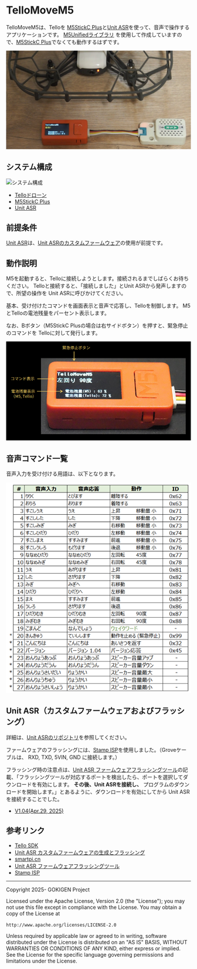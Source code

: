 # TelloMoveM5

TelloMoveM5は、Telloを [M5StickC Plus](https://docs.m5stack.com/ja/core/m5stickc_plus)と[Unit ASR](https://docs.m5stack.com/ja/unit/Unit%20ASR)を使って、音声で操作するアプリケーションです。
[M5Unifiedライブラリ](https://docs.m5stack.com/ja/arduino/m5unified/helloworld) を使用して作成していますので、[M5StickC Plus](https://docs.m5stack.com/ja/core/m5stickc_plus)でなくても動作するはずです。

![TelloMoveM5イメージ](https://github.com/MRSa/TelloMoveM5/blob/main/images/TelloMoveM5.jpg?raw=true)

## システム構成

![システム構成](https://github.com/MRSa/TelloMoveM5/blob/main/images/TelloMoveM5_system?raw=true)

* [Telloドローン](https://www.ryzerobotics.com/jp/tello)
* [M5StickC Plus](https://docs.m5stack.com/ja/core/m5stickc_plus)
* [Unit ASR](https://docs.m5stack.com/ja/unit/Unit%20ASR)

## 前提条件

[Unit ASR](https://docs.m5stack.com/ja/unit/Unit%20ASR)は、[Unit ASRのカスタムファームウェア](https://github.com/MRSa/GokigenOSDN_documents/blob/main/miscellaneous/M5/UnitASR/jx_ci_03t_firmware_v104.bin)の使用が前提です。



## 動作説明

M5を起動すると、Telloに接続しようとします。接続されるまでしばらくお待ちください。
Telloと接続すると、「接続しました」とUnit ASRから発声しますので、所望の操作を
Unit ASRに呼びかけてください。

基本、受け付けたコマンドを画面表示と音声で応答し、Telloを制御します。
M5とTelloの電池残量をパーセント表示します。

なお、Bボタン（M5StickC Plusの場合は右サイドボタン）を押すと、緊急停止のコマンドを
Telloに対して発行します。

![表示説明](https://github.com/MRSa/TelloMoveM5/blob/main/images/M5StickCPlus.png?raw=true)

## 音声コマンド一覧

音声入力を受け付ける用語は、以下となります。

![コマンド一覧](https://github.com/MRSa/TelloMoveM5/blob/main/images/commands.png?raw=true)

## Unit ASR（カスタムファームウェアおよびフラッシング）

詳細は、[Unit ASRのリポジトリ](https://github.com/MRSa/GokigenOSDN_documents/tree/main/miscellaneous/M5/UnitASR)を参照してください。

ファームウェアのフラッシングには、[Stamp ISP](https://docs.m5stack.com/ja/module/StampISP)を使用しました。（Groveケーブルは、 RXD, TXD, 5VIN, GND に接続します。）

フラッシング時の注意点は、[Unit ASR ファームウェアフラッシングツール](https://docs.m5stack.com/ja/guide/offline_voice/unit_asr/firmware)の記載、「フラッシングツールが対応するポートを検出したら、ポートを選択してダウンロードを有効にします。 **その後、Unit ASRを接続し、** プログラムのダウンロードを開始します。」とあるように、ダウンロードを有効にしてから Unit ASRを接続することでした。

* [V1.04(Apr.29, 2025)](https://github.com/MRSa/GokigenOSDN_documents/blob/main/miscellaneous/M5/UnitASR/jx_ci_03t_firmware_v104.bin)

## 参考リンク

* [Tello SDK](https://terra-1-g.djicdn.com/2d4dce68897a46b19fc717f3576b7c6a/Tello%20%E7%BC%96%E7%A8%8B%E7%9B%B8%E5%85%B3/For%20Tello/Tello%20SDK%20Documentation%20EN_1.3_1122.pdf)
* [Unit ASR カスタムファームウェアの生成とフラッシング](https://docs.m5stack.com/ja/guide/offline_voice/unit_asr/firmware)
* [smartpi.cn](https://www.smartpi.cn/)
* [Unit ASR ファームウェアフラッシングツール](https://m5stack-doc.oss-cn-shenzhen.aliyuncs.com/635/CI-03T_Serial_burning_software_V3.7.3.zip)
* [Stamp ISP](https://docs.m5stack.com/ja/module/StampISP)

-----

Copyright 2025- GOKIGEN Project

Licensed under the Apache License, Version 2.0 (the "License");
you may not use this file except in compliance with the License.
You may obtain a copy of the License at

    http://www.apache.org/licenses/LICENSE-2.0

Unless required by applicable law or agreed to in writing, software
distributed under the License is distributed on an "AS IS" BASIS,
WITHOUT WARRANTIES OR CONDITIONS OF ANY KIND, either express or implied.
See the License for the specific language governing permissions and
limitations under the License.
